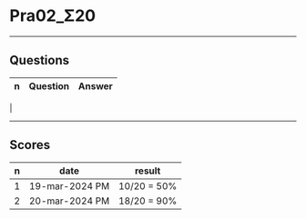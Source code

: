 # Pra02_Σ20

---

## Questions
|n|Question|Answer|
|-|--------|------|
|

---

## Scores
|n|date|result|
|-|----|------|
|1|19-mar-2024 PM|10/20 = 50%|
|2|20-mar-2024 PM|18/20 = 90%|
